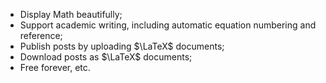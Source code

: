 - Display Math beautifully;
- Support academic writing, including automatic equation numbering and reference;
- Publish posts by uploading $\LaTeX$ documents;
- Download posts as $\LaTeX$ documents;
- Free forever, etc.
